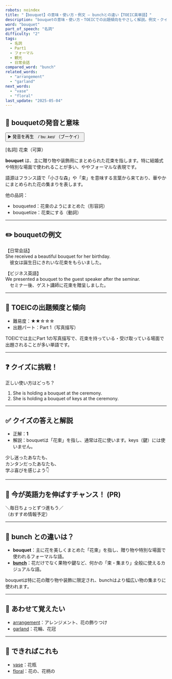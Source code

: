 ```yaml
---
robots: noindex
title: "【bouquet】の意味・使い方・例文 ― bunchとの違い【TOEIC英単語】"
description: "bouquetの意味・使い方・TOEICでの出題傾向をやさしく解説。例文・クイズ付きでbunchとの違いもわかりやすく学べます。"
word: "bouquet"
part_of_speech: "名詞"
difficulty: "2"
tags:
  - 名詞
  - Part1
  - フォーマル
  - 観光
  - 日常会話
compared_word: "bunch"
related_words:
  - "arrangement"
  - "garland"
next_words:
  - "vase"
  - "floral"
last_update: "2025-05-04"
---
```


## 🔰 bouquetの発音と意味

<button class="play-audio" onclick="playTTS('bouquet')">
  <span class="play-audio-main">
    ▶️ 発音を再生　/ˈbuː.keɪ/
  </span>
  <span class="play-audio-sub">
    （ブーケイ）
  </span>
</button>

[名詞] 花束（可算）

**bouquet** は、主に贈り物や装飾用にまとめられた花束を指します。特に結婚式や特別な場面で使われることが多い、ややフォーマルな表現です。

語源はフランス語で「小さな森」や「束」を意味する言葉から来ており、華やかにまとめられた花の集まりを表します。

他の品詞：  
- bouqueted：花束のようにまとめた（形容詞）
- bouquetize：花束にする（動詞）

---

## ✏️ bouquetの例文

【日常会話】  
She received a beautiful bouquet for her birthday.  
　彼女は誕生日にきれいな花束をもらいました。

【ビジネス英語】  
We presented a bouquet to the guest speaker after the seminar.  
　セミナー後、ゲスト講師に花束を贈呈しました。

---

## 🎯 TOEICの出題頻度と傾向

- 難易度：★★☆☆☆
- 出題パート：Part 1（写真描写）

TOEICでは主にPart 1の写真描写で、花束を持っている・受け取っている場面で出題されることが多い単語です。

---

## ❓ クイズに挑戦！

正しい使い方はどっち？

1. She is holding a bouquet at the ceremony.  
2. She is holding a bouquet of keys at the ceremony.

---

## ✅ クイズの答えと解説

- 正解：**1**
- 解説：bouquetは「花束」を指し、通常は花に使います。keys（鍵）には使いません。

少し迷ったあなたも、  
カンタンだったあなたも、  
学ぶ喜びを感じよう👇️

---

## 🚀 今が英語力を伸ばすチャンス！ (PR)

<div class="info-center">
＼毎日ちょっとずつ進もう／<br>  
（おすすめ情報予定）
</div>

---

## 🤔  bunch との違いは？

- **bouquet**：主に花を美しくまとめた「花束」を指し、贈り物や特別な場面で使われるフォーマルな語。
- **[bunch](/bunch)**：花だけでなく果物や鍵など、何かの「束・集まり」全般に使えるカジュアルな語。

bouquetは特に花の贈り物や装飾に限定され、bunchはより幅広い物の集まりに使われます。

---

## 🧩 あわせて覚えたい

- [arrangement](/arrangement)：アレンジメント、花の飾りつけ
- [garland](/garland)：花輪、花冠

---

## 📖 できればこれも

- [vase](/vase)：花瓶
- [floral](/floral)：花の、花柄の

<!-- cvid: aid32_bid11 -->
